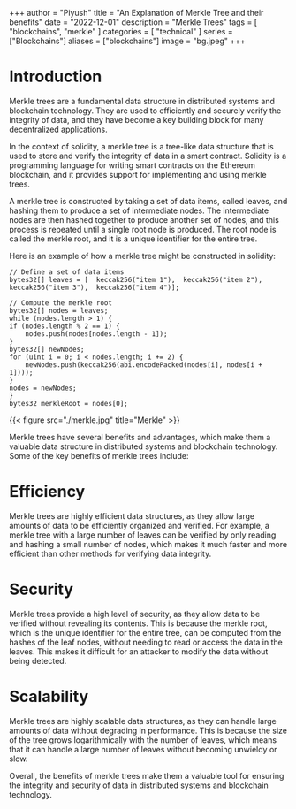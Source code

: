 +++
author = "Piyush"
title = "An Explanation of Merkle Tree and their benefits"
date = "2022-12-01"
description = "Merkle Trees"
tags = [
    "blockchains", "merkle"
]
categories = [
    "technical"
]
series = ["Blockchains"]
aliases = ["blockchains"]
image = "bg.jpeg"
+++

# Introduction 

Merkle trees are a fundamental data structure in distributed systems and blockchain technology. They are used to efficiently and securely verify the integrity of data, and they have become a key building block for many decentralized applications.

In the context of solidity, a merkle tree is a tree-like data structure that is used to store and verify the integrity of data in a smart contract. Solidity is a programming language for writing smart contracts on the Ethereum blockchain, and it provides support for implementing and using merkle trees.

A merkle tree is constructed by taking a set of data items, called leaves, and hashing them to produce a set of intermediate nodes. The intermediate nodes are then hashed together to produce another set of nodes, and this process is repeated until a single root node is produced. The root node is called the merkle root, and it is a unique identifier for the entire tree.

Here is an example of how a merkle tree might be constructed in solidity:

	// Define a set of data items
	bytes32[] leaves = [  keccak256("item 1"),  keccak256("item 2"),  keccak256("item 3"),  keccak256("item 4")];

	// Compute the merkle root
	bytes32[] nodes = leaves;
	while (nodes.length > 1) {
	if (nodes.length % 2 == 1) {
		nodes.push(nodes[nodes.length - 1]);
	}
	bytes32[] newNodes;
	for (uint i = 0; i < nodes.length; i += 2) {
		newNodes.push(keccak256(abi.encodePacked(nodes[i], nodes[i + 1])));
	}
	nodes = newNodes;
	}
	bytes32 merkleRoot = nodes[0];

{{< figure src="./merkle.jpg" title="Merkle" >}}

Merkle trees have several benefits and advantages, which make them a valuable data structure in distributed systems and blockchain technology. Some of the key benefits of merkle trees include:

# Efficiency
Merkle trees are highly efficient data structures, as they allow large amounts of data to be efficiently organized and verified. For example, a merkle tree with a large number of leaves can be verified by only reading and hashing a small number of nodes, which makes it much faster and more efficient than other methods for verifying data integrity.

# Security
Merkle trees provide a high level of security, as they allow data to be verified without revealing its contents. This is because the merkle root, which is the unique identifier for the entire tree, can be computed from the hashes of the leaf nodes, without needing to read or access the data in the leaves. This makes it difficult for an attacker to modify the data without being detected.

# Scalability
Merkle trees are highly scalable data structures, as they can handle large amounts of data without degrading in performance. This is because the size of the tree grows logarithmically with the number of leaves, which means that it can handle a large number of leaves without becoming unwieldy or slow.


Overall, the benefits of merkle trees make them a valuable tool for ensuring the integrity and security of data in distributed systems and blockchain technology.